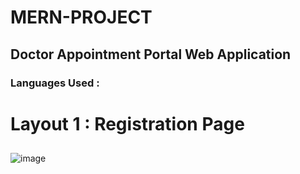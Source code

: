 # MERN-PROJECT
## Doctor Appointment Portal Web Application
### Languages Used : 

# Layout 1 : Registration Page
## 
![image](https://github.com/sakthivellingiri/MERN-PROJECT/assets/138356090/36557367-2e93-4224-9d3a-32da92f047a5)

